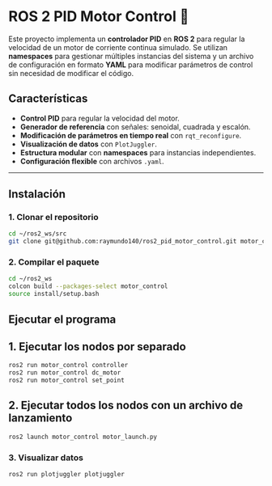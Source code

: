 # ROS 2 PID Motor Control 🚀

Este proyecto implementa un **controlador PID** en **ROS 2** para regular la velocidad de un motor de corriente continua simulado. Se utilizan **namespaces** para gestionar múltiples instancias del sistema y un archivo de configuración en formato **YAML** para modificar parámetros de control sin necesidad de modificar el código.

## Características
- **Control PID** para regular la velocidad del motor.
- **Generador de referencia** con señales: senoidal, cuadrada y escalón.
- **Modificación de parámetros en tiempo real** con `rqt_reconfigure`.
- **Visualización de datos** con `PlotJuggler`.
- **Estructura modular** con **namespaces** para instancias independientes.
- **Configuración flexible** con archivos `.yaml`.

---

## Instalación

### 1️. Clonar el repositorio
```bash
cd ~/ros2_ws/src
git clone git@github.com:raymundo140/ros2_pid_motor_control.git motor_control
```


### 2. Compilar el paquete
```bash
cd ~/ros2_ws
colcon build --packages-select motor_control
source install/setup.bash
```

## Ejecutar el programa

## 1. Ejecutar los nodos por separado

```bash
ros2 run motor_control controller
ros2 run motor_control dc_motor
ros2 run motor_control set_point
```


## 2. Ejecutar todos los nodos con un archivo de lanzamiento
```bash
ros2 launch motor_control motor_launch.py
```

### 3. Visualizar datos 
```bash
ros2 run plotjuggler plotjuggler
```



